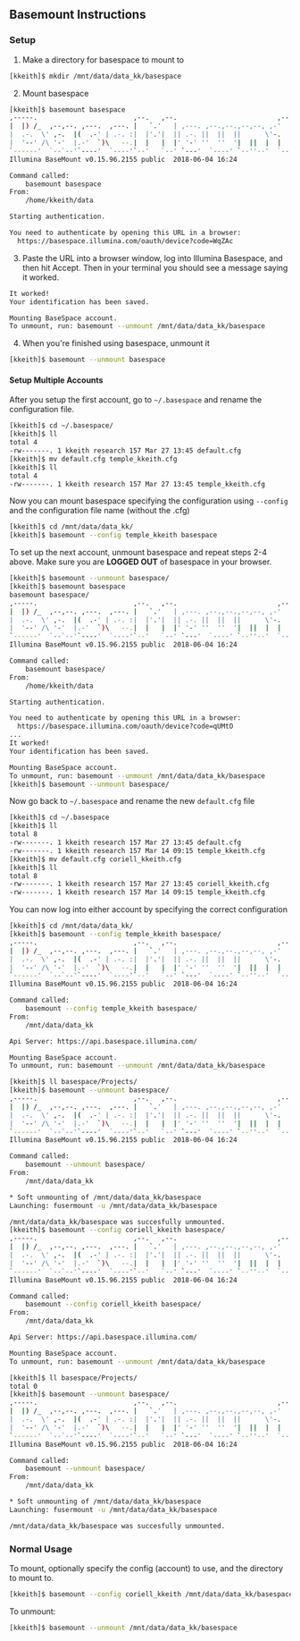 ## Basemount Instructions

### Setup

1. Make a directory for basespace to mount to

```bash
[kkeith]$ mkdir /mnt/data/data_kk/basespace
```
2. Mount basespace

```bash
[kkeith]$ basemount basespace
,-----.                        ,--.   ,--.                         ,--.   
|  |) /_  ,--,--. ,---.  ,---. |   `.'   | ,---. ,--.,--.,--,--, ,-'  '-. 
|  .-.  \' ,-.  |(  .-' | .-. :|  |'.'|  || .-. ||  ||  ||      \'-.  .-'
|  '--' /\ '-'  |.-'  `)\   --.|  |   |  |' '-' ''  ''  '|  ||  |  |  |  
`------'  `--`--'`----'  `----'`--'   `--' `---'  `----' `--''--'  `--' 
Illumina BaseMount v0.15.96.2155 public  2018-06-04 16:24

Command called:
    basemount basespace
From:
    /home/kkeith/data

Starting authentication.

You need to authenticate by opening this URL in a browser:
  https://basespace.illumina.com/oauth/device?code=WqZAc
```
3. Paste the URL into a browser window, log into Illumina Basespace, and then hit Accept. Then in your terminal you should see a message saying it worked.

```bash
It worked!
Your identification has been saved.

Mounting BaseSpace account.
To unmount, run: basemount --unmount /mnt/data/data_kk/basespace
```
4. When you're finished using basespace, unmount it

```bash
[kkeith]$ basemount --unmount basespace
```

#### Setup Multiple Accounts

After you setup the first account, go to `~/.basespace` and rename the configuration file.

```bash
[kkeith]$ cd ~/.basespace/
[kkeith]$ ll
total 4
-rw-------. 1 kkeith research 157 Mar 27 13:45 default.cfg
[kkeith]$ mv default.cfg temple_kkeith.cfg
[kkeith]$ ll
total 4
-rw-------. 1 kkeith research 157 Mar 27 13:45 temple_kkeith.cfg

```
Now you can mount basespace specifying the configuration using `--config` and the configuration file name (without the .cfg)

```bash
[kkeith]$ cd /mnt/data/data_kk/
[kkeith]$ basemount --config temple_kkeith basespace
```
To set up the next account, unmount basespace and repeat steps 2-4 above. Make sure you are **LOGGED OUT** of basespace in your browser.

```bash
[kkeith]$ basemount --unmount basespace/
[kkeith]$ basemount basespace
basemount basespace/
,-----.                        ,--.   ,--.                         ,--.   
|  |) /_  ,--,--. ,---.  ,---. |   `.'   | ,---. ,--.,--.,--,--, ,-'  '-. 
|  .-.  \' ,-.  |(  .-' | .-. :|  |'.'|  || .-. ||  ||  ||      \'-.  .-'
|  '--' /\ '-'  |.-'  `)\   --.|  |   |  |' '-' ''  ''  '|  ||  |  |  |  
`------'  `--`--'`----'  `----'`--'   `--' `---'  `----' `--''--'  `--' 
Illumina BaseMount v0.15.96.2155 public  2018-06-04 16:24

Command called:
    basemount basespace/
From:
    /home/kkeith/data

Starting authentication.

You need to authenticate by opening this URL in a browser:
  https://basespace.illumina.com/oauth/device?code=qUMtO
...
It worked!
Your identification has been saved.

Mounting BaseSpace account.
To unmount, run: basemount --unmount /mnt/data/data_kk/basespace
[kkeith]$ basemount --unmount basespace/
```
Now go back to `~/.basespace` and rename the new `default.cfg` file

```bash
[kkeith]$ cd ~/.basespace
[kkeith]$ ll
total 8
-rw-------. 1 kkeith research 157 Mar 27 13:45 default.cfg
-rw-------. 1 kkeith research 157 Mar 14 09:15 temple_kkeith.cfg
[kkeith]$ mv default.cfg coriell_kkeith.cfg
[kkeith]$ ll
total 8
-rw-------. 1 kkeith research 157 Mar 27 13:45 coriell_kkeith.cfg
-rw-------. 1 kkeith research 157 Mar 14 09:15 temple_kkeith.cfg
```
You can now log into either account by specifying the correct configuration

```bash
[kkeith]$ cd /mnt/data/data_kk/
[kkeith]$ basemount --config temple_kkeith basespace/
,-----.                        ,--.   ,--.                         ,--.   
|  |) /_  ,--,--. ,---.  ,---. |   `.'   | ,---. ,--.,--.,--,--, ,-'  '-. 
|  .-.  \' ,-.  |(  .-' | .-. :|  |'.'|  || .-. ||  ||  ||      \'-.  .-'
|  '--' /\ '-'  |.-'  `)\   --.|  |   |  |' '-' ''  ''  '|  ||  |  |  |  
`------'  `--`--'`----'  `----'`--'   `--' `---'  `----' `--''--'  `--' 
Illumina BaseMount v0.15.96.2155 public  2018-06-04 16:24

Command called:
    basemount --config temple_kkeith basespace/
From:
    /mnt/data/data_kk

Api Server: https://api.basespace.illumina.com/

Mounting BaseSpace account.
To unmount, run: basemount --unmount /mnt/data/data_kk/basespace

[kkeith]$ ll basespace/Projects/
[kkeith]$ basemount --unmount basespace/
,-----.                        ,--.   ,--.                         ,--.   
|  |) /_  ,--,--. ,---.  ,---. |   `.'   | ,---. ,--.,--.,--,--, ,-'  '-. 
|  .-.  \' ,-.  |(  .-' | .-. :|  |'.'|  || .-. ||  ||  ||      \'-.  .-'
|  '--' /\ '-'  |.-'  `)\   --.|  |   |  |' '-' ''  ''  '|  ||  |  |  |  
`------'  `--`--'`----'  `----'`--'   `--' `---'  `----' `--''--'  `--' 
Illumina BaseMount v0.15.96.2155 public  2018-06-04 16:24

Command called:
    basemount --unmount basespace/
From:
    /mnt/data/data_kk

* Soft unmounting of /mnt/data/data_kk/basespace
Launching: fusermount -u /mnt/data/data_kk/basespace

/mnt/data/data_kk/basespace was succesfully unmounted.
[kkeith]$ basemount --config coriell_kkeith basespace/
,-----.                        ,--.   ,--.                         ,--.   
|  |) /_  ,--,--. ,---.  ,---. |   `.'   | ,---. ,--.,--.,--,--, ,-'  '-. 
|  .-.  \' ,-.  |(  .-' | .-. :|  |'.'|  || .-. ||  ||  ||      \'-.  .-'
|  '--' /\ '-'  |.-'  `)\   --.|  |   |  |' '-' ''  ''  '|  ||  |  |  |  
`------'  `--`--'`----'  `----'`--'   `--' `---'  `----' `--''--'  `--' 
Illumina BaseMount v0.15.96.2155 public  2018-06-04 16:24

Command called:
    basemount --config coriell_kkeith basespace/
From:
    /mnt/data/data_kk

Api Server: https://api.basespace.illumina.com/

Mounting BaseSpace account.
To unmount, run: basemount --unmount /mnt/data/data_kk/basespace

[kkeith]$ ll basespace/Projects/
total 0
[kkeith]$ basemount --unmount basespace/
,-----.                        ,--.   ,--.                         ,--.   
|  |) /_  ,--,--. ,---.  ,---. |   `.'   | ,---. ,--.,--.,--,--, ,-'  '-. 
|  .-.  \' ,-.  |(  .-' | .-. :|  |'.'|  || .-. ||  ||  ||      \'-.  .-'
|  '--' /\ '-'  |.-'  `)\   --.|  |   |  |' '-' ''  ''  '|  ||  |  |  |  
`------'  `--`--'`----'  `----'`--'   `--' `---'  `----' `--''--'  `--' 
Illumina BaseMount v0.15.96.2155 public  2018-06-04 16:24

Command called:
    basemount --unmount basespace/
From:
    /mnt/data/data_kk

* Soft unmounting of /mnt/data/data_kk/basespace
Launching: fusermount -u /mnt/data/data_kk/basespace

/mnt/data/data_kk/basespace was succesfully unmounted.
``` 
### Normal Usage

To mount, optionally specify the config (account) to use, and the directory to mount to.

```bash
[kkeith]$ basemount --config coriell_kkeith /mnt/data/data_kk/basespace
```
To unmount:

```bash
[kkeith]$ basemount --unmount /mnt/data/data_kk/basespace
```
